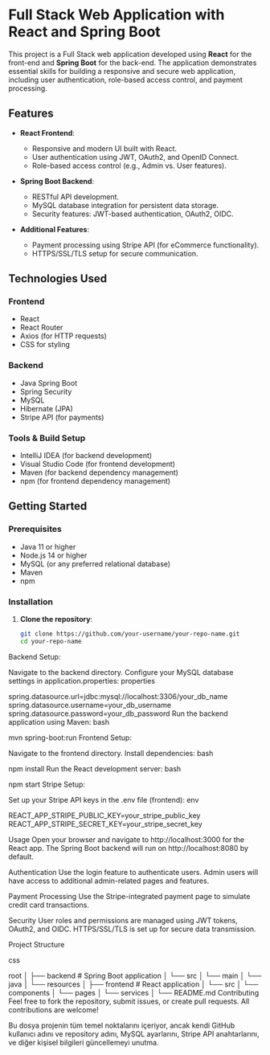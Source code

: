# Full Stack Web Application with React and Spring Boot

This project is a Full Stack web application developed using **React** for the front-end and **Spring Boot** for the back-end. The application demonstrates essential skills for building a responsive and secure web application, including user authentication, role-based access control, and payment processing.

## Features

- **React Frontend**:
  - Responsive and modern UI built with React.
  - User authentication using JWT, OAuth2, and OpenID Connect.
  - Role-based access control (e.g., Admin vs. User features).
  
- **Spring Boot Backend**:
  - RESTful API development.
  - MySQL database integration for persistent data storage.
  - Security features: JWT-based authentication, OAuth2, OIDC.
  
- **Additional Features**:
  - Payment processing using Stripe API (for eCommerce functionality).
  - HTTPS/SSL/TLS setup for secure communication.
  
## Technologies Used

### Frontend
- React
- React Router
- Axios (for HTTP requests)
- CSS for styling

### Backend
- Java Spring Boot
- Spring Security
- MySQL
- Hibernate (JPA)
- Stripe API (for payments)

### Tools & Build Setup
- IntelliJ IDEA (for backend development)
- Visual Studio Code (for frontend development)
- Maven (for backend dependency management)
- npm (for frontend dependency management)

## Getting Started

### Prerequisites
- Java 11 or higher
- Node.js 14 or higher
- MySQL (or any preferred relational database)
- Maven
- npm

### Installation

1. **Clone the repository**:
   ```bash
   git clone https://github.com/your-username/your-repo-name.git
   cd your-repo-name

   
Backend Setup:

Navigate to the backend directory.
Configure your MySQL database settings in application.properties:
properties

spring.datasource.url=jdbc:mysql://localhost:3306/your_db_name
spring.datasource.username=your_db_username
spring.datasource.password=your_db_password
Run the backend application using Maven:
bash

mvn spring-boot:run
Frontend Setup:

Navigate to the frontend directory.
Install dependencies:
bash

npm install
Run the React development server:
bash

npm start
Stripe Setup:

Set up your Stripe API keys in the .env file (frontend):
env

REACT_APP_STRIPE_PUBLIC_KEY=your_stripe_public_key
REACT_APP_STRIPE_SECRET_KEY=your_stripe_secret_key

Usage
Open your browser and navigate to http://localhost:3000 for the React app.
The Spring Boot backend will run on http://localhost:8080 by default.

Authentication
Use the login feature to authenticate users.
Admin users will have access to additional admin-related pages and features.

Payment Processing
Use the Stripe-integrated payment page to simulate credit card transactions.

Security
User roles and permissions are managed using JWT tokens, OAuth2, and OIDC.
HTTPS/SSL/TLS is set up for secure data transmission.

Project Structure

css

root
│
├── backend                # Spring Boot application
│   └── src
│       └── main
│           └── java
│           └── resources
│
├── frontend               # React application
│   └── src
│       └── components
│       └── pages
│       └── services
│
└── README.md
Contributing
Feel free to fork the repository, submit issues, or create pull requests. All contributions are welcome!


Bu dosya projenin tüm temel noktalarını içeriyor, ancak kendi GitHub kullanıcı adını ve repository adını, MySQL ayarlarını, Stripe API anahtarlarını, ve diğer kişisel bilgileri güncellemeyi unutma.
